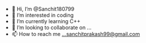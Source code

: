 - 👋 Hi, I’m @Sanchit180799
- 👀 I’m interested in coding
- 🌱 I’m currently learning C++
- 💞️ I’m looking to collaborate on ...
- 📫 How to reach me ...sanchitprakash99@gmail.com

<!---
Sanchit180799/Sanchit180799 is a ✨ special ✨ repository because its `README.md` (this file) appears on your GitHub profile.
You can click the Preview link to take a look at your changes.
--->
